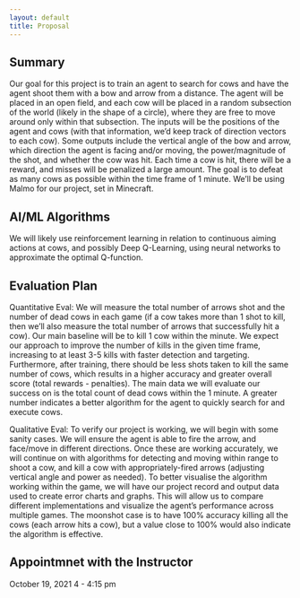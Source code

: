 ```yaml
---
layout: default
title: Proposal
---
```


## Summary

Our goal for this project is to train an agent to search for cows and have the agent shoot them with a bow and arrow from a distance. The agent will be placed in an open field, and each cow will be placed in a random subsection of the world (likely in the shape of a circle), where they are free to move around only within that subsection. The inputs will be the positions of the agent and cows (with that information, we’d keep track of direction vectors to each cow). Some outputs include the vertical angle of the bow and arrow, which direction the agent is facing and/or moving, the power/magnitude of the shot, and whether the cow was hit. Each time a cow is hit, there will be a reward, and misses will be penalized a large amount. The goal is to defeat as many cows as possible within the time frame of 1 minute. We’ll be using Malmo for our project, set in Minecraft.

## AI/ML Algorithms

We will likely use reinforcement learning in relation to continuous aiming actions at cows, and possibly Deep Q-Learning, using neural networks to approximate the optimal Q-function.

## Evaluation Plan

Quantitative Eval:
We will measure the total number of arrows shot and the number of dead cows in each game (if a cow takes more than 1 shot to kill, then we’ll also measure the total number of arrows that successfully hit a cow). Our main baseline will be to kill 1 cow within the minute. We expect our approach to improve the number of kills in the given time frame, increasing to at least 3-5 kills with faster detection and targeting. Furthermore, after training, there should be less shots taken to kill the same number of cows, which results in a higher accuracy and greater overall score (total rewards - penalties). The main data we will evaluate our success on is the total count of dead cows within the 1 minute. A greater number indicates a better algorithm for the agent to quickly search for and execute cows.

Qualitative Eval:
To verify our project is working, we will begin with some sanity cases. We will ensure the agent is able to fire the arrow, and face/move in different directions. Once these are working accurately, we will continue on with algorithms for detecting and moving within range to shoot a cow, and kill a cow with appropriately-fired arrows (adjusting vertical angle and power as needed). To better visualise the algorithm working within the game, we will have our project record and output data used to create error charts and graphs. This will allow us to compare different implementations and visualize the agent’s performance across multiple games. The moonshot case is to have 100% accuracy killing all the cows (each arrow hits a cow), but a value close to 100% would also indicate the algorithm is effective.

## Appointmnet with the Instructor
October 19, 2021
4 - 4:15 pm